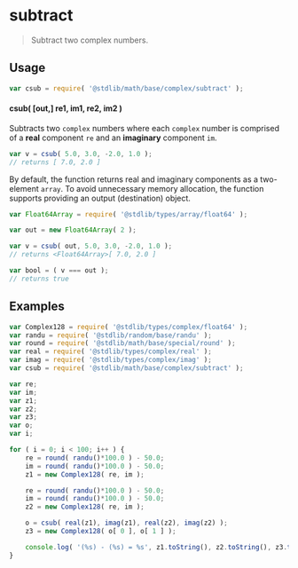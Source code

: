 # subtract

> Subtract two complex numbers.

<section class="intro">

</section>

<!-- /.intro -->

<section class="usage">

## Usage

```javascript
var csub = require( '@stdlib/math/base/complex/subtract' );
```

#### csub( \[out,] re1, im1, re2, im2 )

Subtracts two `complex` numbers where each `complex` number is comprised of a **real** component `re` and an **imaginary** component `im`.

```javascript
var v = csub( 5.0, 3.0, -2.0, 1.0 );
// returns [ 7.0, 2.0 ]
```

By default, the function returns real and imaginary components as a two-element `array`. To avoid unnecessary memory allocation, the function supports providing an output (destination) object.

```javascript
var Float64Array = require( '@stdlib/types/array/float64' );

var out = new Float64Array( 2 );

var v = csub( out, 5.0, 3.0, -2.0, 1.0 );
// returns <Float64Array>[ 7.0, 2.0 ]

var bool = ( v === out );
// returns true
```

</section>

<!-- /.usage -->

<section class="examples">

## Examples

```javascript
var Complex128 = require( '@stdlib/types/complex/float64' );
var randu = require( '@stdlib/random/base/randu' );
var round = require( '@stdlib/math/base/special/round' );
var real = require( '@stdlib/types/complex/real' );
var imag = require( '@stdlib/types/complex/imag' );
var csub = require( '@stdlib/math/base/complex/subtract' );

var re;
var im;
var z1;
var z2;
var z3;
var o;
var i;

for ( i = 0; i < 100; i++ ) {
    re = round( randu()*100.0 ) - 50.0;
    im = round( randu()*100.0 ) - 50.0;
    z1 = new Complex128( re, im );

    re = round( randu()*100.0 ) - 50.0;
    im = round( randu()*100.0 ) - 50.0;
    z2 = new Complex128( re, im );

    o = csub( real(z1), imag(z1), real(z2), imag(z2) );
    z3 = new Complex128( o[ 0 ], o[ 1 ] );

    console.log( '(%s) - (%s) = %s', z1.toString(), z2.toString(), z3.toString() );
}
```

</section>

<!-- /.examples -->

<section class="links">

</section>

<!-- /.links -->
